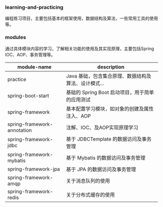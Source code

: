 ### learning-and-practicing
编程练习项目，主要包括基本的框架使用，数据结构及算法，一些常用工具的使用等。

### modules
通过具体模块内容的学习，了解相关功能的使用及其实现原理，主要包括Spring IOC、AOP、事务管理等。

module-name | description
----------- | -------------
practice | Java 基础，包含集合原理、数据结构及算法、设计模式...
spring-boot-start | 基础的 Spring Boot 启动项目，用于简单的应用测试
spring-framework | 基本配置学习模块，如对象的创建及属性注入、AOP
spring-framework-annotation | 注解、IOC、及AOP实现原理学习
spring-framework-jdbc | 基于 JDBCTemplate 的数据访问及事务管理
spring-framework-mybatis | 基于 Mybatis 的数据访问及事务管理
spring-framework-jpa | 基于 JPA 的数据访问及事务管理
spring-framework-amqp | 关于消息队列的使用
spring-framework-redis | 关于分布式缓存的使用